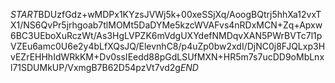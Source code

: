 $START$BDUzfGdz+wMDPx1KYzsJVWj5k+00xeSSjXq/AoogBQtrj5hhXa12vxTX1/NS6QvPr5jrhgoab7tlMOMt5DaDYMe5kzcWVAFvs4nRDxMCN+Zq+Apxw6BC3UEboXuRczWt/As3HgLVPZK6mVdgUXYdefNMDqvXAN5PWrBVTc7l1pVZEu6amc0U6e2y4bLfXQsJQ/ElevnhC8/p4uZp0bw2xdI/DjNC0j8FJQLxp3HvEZrEHHhIdWRkKM+Dv0ssIEedd88pGdLSUfMXN+HR5m7s7ucDD9oMbLnxl71SDUMkUP/VxmgB7B62D54pzVt7vd2g$END$